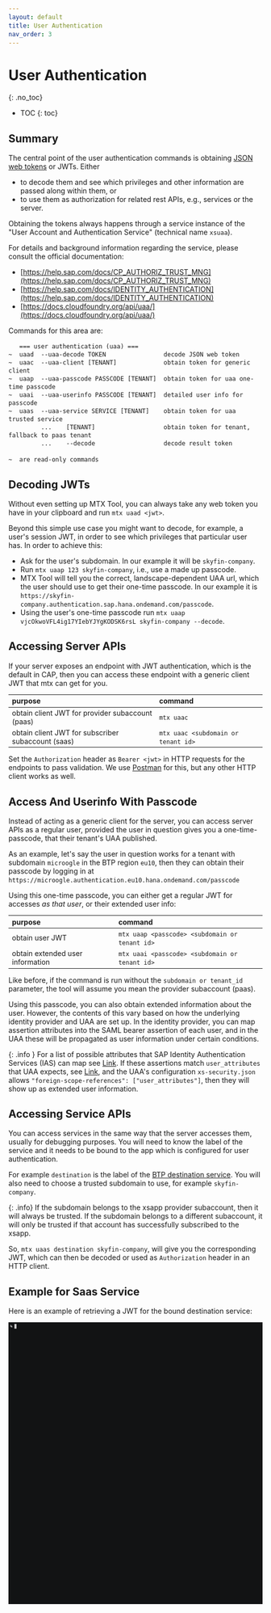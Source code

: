 ```yaml
---
layout: default
title: User Authentication
nav_order: 3
---
```


<!-- prettier-ignore-start -->
# User Authentication
{: .no_toc}
<!-- prettier-ignore-end -->

<!-- prettier-ignore -->
- TOC
{: toc}

## Summary

The central point of the user authentication commands is obtaining
[JSON web tokens](https://en.wikipedia.org/wiki/JSON_Web_Token) or JWTs. Either

- to decode them and see which privileges and other information are passed along within them, or
- to use them as authorization for related rest APIs, e.g., services or the server.

Obtaining the tokens always happens through a service instance of the "User Account and Authentication Service"
(technical name `xsuaa`).

For details and background information regarding the service, please consult the official documentation:

- [https://help.sap.com/docs/CP_AUTHORIZ_TRUST_MNG](https://help.sap.com/docs/CP_AUTHORIZ_TRUST_MNG)
- [https://help.sap.com/docs/IDENTITY_AUTHENTICATION](https://help.sap.com/docs/IDENTITY_AUTHENTICATION)
- [https://docs.cloudfoundry.org/api/uaa/](https://docs.cloudfoundry.org/api/uaa/)

Commands for this area are:

```
   === user authentication (uaa) ===
~  uaad  --uaa-decode TOKEN                decode JSON web token
~  uaac  --uaa-client [TENANT]             obtain token for generic client
~  uaap  --uaa-passcode PASSCODE [TENANT]  obtain token for uaa one-time passcode
~  uaai  --uaa-userinfo PASSCODE [TENANT]  detailed user info for passcode
~  uaas  --uaa-service SERVICE [TENANT]    obtain token for uaa trusted service
         ...    [TENANT]                   obtain token for tenant, fallback to paas tenant
         ...    --decode                   decode result token

~  are read-only commands
```

## Decoding JWTs

Without even setting up MTX Tool, you can always take any web token you have in your clipboard and run `mtx uaad <jwt>`.

Beyond this simple use case you might want to decode, for example, a user's session JWT, in order to see which
privileges that particular user has. In order to achieve this:

- Ask for the user's subdomain. In our example it will be `skyfin-company`.
- Run `mtx uaap 123 skyfin-company`, i.e., use a made up passcode.
- MTX Tool will tell you the correct, landscape-dependent UAA url, which the user should use to get their one-time
  passcode. In our example it is `https://skyfin-company.authentication.sap.hana.ondemand.com/passcode`.
- Using the user's one-time passcode run `mtx uaap vjcOkwoVFL4ig17YIebYJYgKODSK6rsL skyfin-company --decode`.

## Accessing Server APIs

If your server exposes an endpoint with JWT authentication, which is the default in CAP, then you can
access these endpoint with a generic client JWT that mtx can get for you.

| purpose                                            | command                             |
| :------------------------------------------------- | :---------------------------------- |
| obtain client JWT for provider subaccount (paas)   | `mtx uaac`                          |
| obtain client JWT for subscriber subaccount (saas) | `mtx uaac <subdomain or tenant id>` |

Set the `Authorization` header as `Bearer <jwt>` in HTTP requests for the endpoints to pass validation. We use
[Postman](https://www.postman.com) for this, but any other HTTP client works as well.

## Access And Userinfo With Passcode

Instead of acting as a generic client for the server, you can access server APIs as a regular user, provided the user
in question gives you a one-time-passcode, that their tenant's UAA published.

As an example, let's say the user in question works for a tenant with subdomain `microogle` in the BTP region `eu10`,
then they can obtain their passcode by logging in at
`https://microogle.authentication.eu10.hana.ondemand.com/passcode`

Using this one-time passcode, you can either get a regular JWT for accesses _as that user_, or their extended user
info:

| purpose                          | command                                        |
| :------------------------------- | :--------------------------------------------- |
| obtain user JWT                  | `mtx uaap <passcode> <subdomain or tenant id>` |
| obtain extended user information | `mtx uaai <passcode> <subdomain or tenant id>` |

Like before, if the command is run without the `subdomain or tenant_id` parameter, the tool will assume you mean the
provider subaccount (paas).

Using this passcode, you can also obtain extended information about the user. However, the contents of this vary based
on how the underlying identity provider and UAA are set up. In the identity provider, you can map assertion attributes
into the SAML bearer assertion of each user, and in the UAA these will be propagated as user information under certain
conditions.

{: .info }
For a list of possible attributes that SAP Identity Authentication Services (IAS) can map see
[Link](https://help.sap.com/docs/IDENTITY_AUTHENTICATION/6d6d63354d1242d185ab4830fc04feb1/d361407d36c5443298a909acbbd96ec4.html?version=Cloud).
If these assertions match `user_attributes` that UAA expects, see
[Link](https://docs.cloudfoundry.org/api/uaa/version/76.5.0/index.html#user-info), and the UAA's configuration
`xs-security.json` allows `"foreign-scope-references": ["user_attributes"]`, then they will show up as extended user
information.

## Accessing Service APIs

You can access services in the same way that the server accesses them, usually for debugging purposes. You will
need to know the label of the service and it needs to be bound to the app which is configured for user authentication.

For example `destination` is the label of the [BTP destination service](https://help.sap.com/docs/CP_CONNECTIVITY).
You will also need to choose a trusted subdomain to use, for example `skyfin-company`.

{: .info}
If the subdomain belongs to the
xsapp provider subaccount, then it will always be trusted. If the subdomain belongs to a different subaccount, it will
only be trusted if that account has successfully subscribed to the xsapp.

So, `mtx uaas destination skyfin-company`, will give you the corresponding JWT, which can then be decoded or used as
`Authorization` header in an HTTP client.

## Example for Saas Service

Here is an example of retrieving a JWT for the bound destination service:

![](user-authentication-service.gif)
